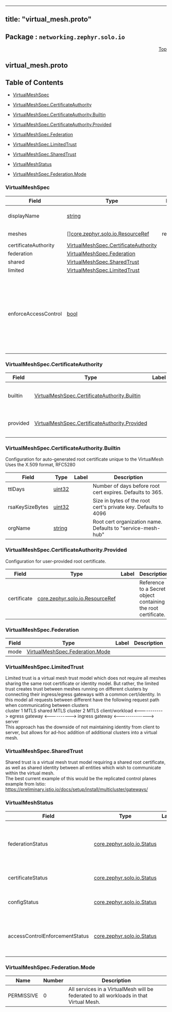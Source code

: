 
---
title: "virtual_mesh.proto"
---

## Package : `networking.zephyr.solo.io`



<a name="top"></a>

<a name="API Reference for virtual_mesh.proto"></a>
<p align="right"><a href="#top">Top</a></p>

## virtual_mesh.proto


## Table of Contents
  - [VirtualMeshSpec](#networking.zephyr.solo.io.VirtualMeshSpec)
  - [VirtualMeshSpec.CertificateAuthority](#networking.zephyr.solo.io.VirtualMeshSpec.CertificateAuthority)
  - [VirtualMeshSpec.CertificateAuthority.Builtin](#networking.zephyr.solo.io.VirtualMeshSpec.CertificateAuthority.Builtin)
  - [VirtualMeshSpec.CertificateAuthority.Provided](#networking.zephyr.solo.io.VirtualMeshSpec.CertificateAuthority.Provided)
  - [VirtualMeshSpec.Federation](#networking.zephyr.solo.io.VirtualMeshSpec.Federation)
  - [VirtualMeshSpec.LimitedTrust](#networking.zephyr.solo.io.VirtualMeshSpec.LimitedTrust)
  - [VirtualMeshSpec.SharedTrust](#networking.zephyr.solo.io.VirtualMeshSpec.SharedTrust)
  - [VirtualMeshStatus](#networking.zephyr.solo.io.VirtualMeshStatus)

  - [VirtualMeshSpec.Federation.Mode](#networking.zephyr.solo.io.VirtualMeshSpec.Federation.Mode)






<a name="networking.zephyr.solo.io.VirtualMeshSpec"></a>

### VirtualMeshSpec



| Field | Type | Label | Description |
| ----- | ---- | ----- | ----------- |
| displayName | [string](#string) |  | User-provided display name for the virtual mesh. |
| meshes | [][core.zephyr.solo.io.ResourceRef](#core.zephyr.solo.io.ResourceRef) | repeated | The meshes contained in this virtual mesh. |
| certificateAuthority | [VirtualMeshSpec.CertificateAuthority](#networking.zephyr.solo.io.VirtualMeshSpec.CertificateAuthority) |  |  |
| federation | [VirtualMeshSpec.Federation](#networking.zephyr.solo.io.VirtualMeshSpec.Federation) |  |  |
| shared | [VirtualMeshSpec.SharedTrust](#networking.zephyr.solo.io.VirtualMeshSpec.SharedTrust) |  |  |
| limited | [VirtualMeshSpec.LimitedTrust](#networking.zephyr.solo.io.VirtualMeshSpec.LimitedTrust) |  |  |
| enforceAccessControl | [bool](#bool) |  | If true, by default disallow traffic to all Services in the VirtualMesh unless explicitly allowed through AccessControlPolicies. If false, by default allow traffic to all Services in the VirtualMesh. Defaults to false when not set. |






<a name="networking.zephyr.solo.io.VirtualMeshSpec.CertificateAuthority"></a>

### VirtualMeshSpec.CertificateAuthority



| Field | Type | Label | Description |
| ----- | ---- | ----- | ----------- |
| builtin | [VirtualMeshSpec.CertificateAuthority.Builtin](#networking.zephyr.solo.io.VirtualMeshSpec.CertificateAuthority.Builtin) |  | Use auto-generated root certificate. |
| provided | [VirtualMeshSpec.CertificateAuthority.Provided](#networking.zephyr.solo.io.VirtualMeshSpec.CertificateAuthority.Provided) |  | Use user-provided root certificate. |






<a name="networking.zephyr.solo.io.VirtualMeshSpec.CertificateAuthority.Builtin"></a>

### VirtualMeshSpec.CertificateAuthority.Builtin
Configuration for auto-generated root certificate unique to the VirtualMesh Uses the X.509 format, RFC5280


| Field | Type | Label | Description |
| ----- | ---- | ----- | ----------- |
| ttlDays | [uint32](#uint32) |  | Number of days before root cert expires. Defaults to 365. |
| rsaKeySizeBytes | [uint32](#uint32) |  | Size in bytes of the root cert's private key. Defaults to 4096 |
| orgName | [string](#string) |  | Root cert organization name. Defaults to "service-mesh-hub" |






<a name="networking.zephyr.solo.io.VirtualMeshSpec.CertificateAuthority.Provided"></a>

### VirtualMeshSpec.CertificateAuthority.Provided
Configuration for user-provided root certificate.


| Field | Type | Label | Description |
| ----- | ---- | ----- | ----------- |
| certificate | [core.zephyr.solo.io.ResourceRef](#core.zephyr.solo.io.ResourceRef) |  | Reference to a Secret object containing the root certificate. |






<a name="networking.zephyr.solo.io.VirtualMeshSpec.Federation"></a>

### VirtualMeshSpec.Federation



| Field | Type | Label | Description |
| ----- | ---- | ----- | ----------- |
| mode | [VirtualMeshSpec.Federation.Mode](#networking.zephyr.solo.io.VirtualMeshSpec.Federation.Mode) |  |  |






<a name="networking.zephyr.solo.io.VirtualMeshSpec.LimitedTrust"></a>

### VirtualMeshSpec.LimitedTrust
Limited trust is a virtual mesh trust model which does not require all meshes sharing the same root certificate or identity model. But rather, the limited trust creates trust between meshes running on different clusters by connecting their ingress/egress gateways with a common cert/identity. In this model all requests between different have the following request path when communicating between clusters<br>cluster 1 MTLS               shared MTLS                  cluster 2 MTLS client/workload <-----------> egress gateway <----------> ingress gateway <--------------> server<br>This approach has the downside of not maintaining identity from client to server, but allows for ad-hoc addition of additional clusters into a virtual mesh.






<a name="networking.zephyr.solo.io.VirtualMeshSpec.SharedTrust"></a>

### VirtualMeshSpec.SharedTrust
Shared trust is a virtual mesh trust model requiring a shared root certificate, as well as shared identity between all entities which wish to communicate within the virtual mesh.<br>The best current example of this would be the replicated control planes example from Istio: https://preliminary.istio.io/docs/setup/install/multicluster/gateways/






<a name="networking.zephyr.solo.io.VirtualMeshStatus"></a>

### VirtualMeshStatus



| Field | Type | Label | Description |
| ----- | ---- | ----- | ----------- |
| federationStatus | [core.zephyr.solo.io.Status](#core.zephyr.solo.io.Status) |  | Status of the process writing federation decision metadata onto MeshServices. |
| certificateStatus | [core.zephyr.solo.io.Status](#core.zephyr.solo.io.Status) |  | Status of the process signing CSRs. |
| configStatus | [core.zephyr.solo.io.Status](#core.zephyr.solo.io.Status) |  | Overall validation status of this VirtualMesh. |
| accessControlEnforcementStatus | [core.zephyr.solo.io.Status](#core.zephyr.solo.io.Status) |  | Status of ensuring that access control is enforced within this VirtualMesh. |





 <!-- end messages -->


<a name="networking.zephyr.solo.io.VirtualMeshSpec.Federation.Mode"></a>

### VirtualMeshSpec.Federation.Mode


| Name | Number | Description |
| ---- | ------ | ----------- |
| PERMISSIVE | 0 | All services in a VirtualMesh will be federated to all workloads in that Virtual Mesh. |


 <!-- end enums -->

 <!-- end HasExtensions -->

 <!-- end services -->


